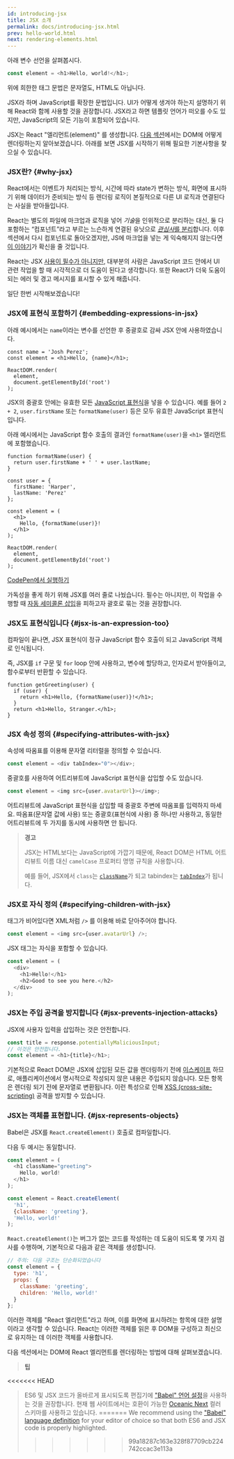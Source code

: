 ```yaml
---
id: introducing-jsx
title: JSX 소개
permalink: docs/introducing-jsx.html
prev: hello-world.html
next: rendering-elements.html
---
```


아래 변수 선언을 살펴봅시다.

```js
const element = <h1>Hello, world!</h1>;
```

위에 희한한 태그 문법은 문자열도, HTML도 아닙니다.

JSX라 하며 JavaScript를 확장한 문법입니다. UI가 어떻게 생겨야 하는지 설명하기 위해 React와 함께 사용할 것을 권장합니다. JSX라고 하면 템플릿 언어가 떠오를 수도 있지만, JavaScript의 모든 기능이 포함되어 있습니다.

JSX는 React "엘리먼트(element)" 를 생성합니다. [다음 섹션](/docs/rendering-elements.html)에서는 DOM에 어떻게 렌더링하는지 알아보겠습니다. 아래를 보면 JSX를 시작하기 위해 필요한 기본사항을 찾으실 수 있습니다.

### JSX란? {#why-jsx}

React에서는 이벤트가 처리되는 방식, 시간에 따라 state가 변하는 방식, 화면에 표시하기 위해 데이터가 준비되는 방식 등 렌더링 로직이 본질적으로 다른 UI 로직과 연결된다는 사실을 받아들입니다.

React는 별도의 파일에 마크업과 로직을 넣어 *기술*을 인위적으로 분리하는 대신, 둘 다 포함하는 “컴포넌트”라고 부르는 느슨하게 연결된 유닛으로 [*관심사*를 분리](https://en.wikipedia.org/wiki/Separation_of_concerns)합니다. 이후 섹션에서 다시 컴포넌트로 돌아오겠지만, JS에 마크업을 넣는 게 익숙해지지 않는다면 [이 이야기](https://www.youtube.com/watch?v=x7cQ3mrcKaY)가 확신을 줄 것입니다.

React는 JSX [사용이 필수가 아니지만](/docs/react-without-jsx.html), 대부분의 사람은 JavaScript 코드 안에서 UI 관련 작업을 할 때 시각적으로 더 도움이 된다고 생각합니다. 또한 React가 더욱 도움이 되는 에러 및 경고 메시지를 표시할 수 있게 해줍니다.

일단 한번 시작해보겠습니다!

### JSX에 표현식 포함하기 {#embedding-expressions-in-jsx}

아래 예시에서는 `name`이라는 변수를 선언한 후 중괄호로 감싸 JSX 안에 사용하였습니다.

```js{1,2}
const name = 'Josh Perez';
const element = <h1>Hello, {name}</h1>;

ReactDOM.render(
  element,
  document.getElementById('root')
);
```

JSX의 중괄호 안에는 유효한 모든 [JavaScript 표현식](https://developer.mozilla.org/ko/docs/Web/JavaScript/Guide/Expressions_and_Operators#표현(식))을 넣을 수 있습니다. 예를 들어 `2 + 2`, `user.firstName` 또는 `formatName(user)` 등은 모두 유효한 JavaScript 표현식입니다.

아래 예시에서는 JavaScript 함수 호출의 결과인 `formatName(user)`을 `<h1>` 엘리먼트에 포함했습니다.

```js{12}
function formatName(user) {
  return user.firstName + ' ' + user.lastName;
}

const user = {
  firstName: 'Harper',
  lastName: 'Perez'
};

const element = (
  <h1>
    Hello, {formatName(user)}!
  </h1>
);

ReactDOM.render(
  element,
  document.getElementById('root')
);
```

[CodePen에서 실행하기](codepen://introducing-jsx)

가독성을 좋게 하기 위해 JSX를 여러 줄로 나눴습니다. 필수는 아니지만, 이 작업을 수행할 때 [자동 세미콜론 삽입](https://stackoverflow.com/q/2846283)을 피하고자 괄호로 묶는 것을 권장합니다.

### JSX도 표현식입니다 {#jsx-is-an-expression-too}

컴파일이 끝나면, JSX 표현식이 정규 JavaScript 함수 호출이 되고 JavaScript 객체로 인식됩니다.

즉, JSX를 `if` 구문 및 `for` loop 안에 사용하고, 변수에 할당하고, 인자로서 받아들이고, 함수로부터 반환할 수 있습니다.

```js{3,5}
function getGreeting(user) {
  if (user) {
    return <h1>Hello, {formatName(user)}!</h1>;
  }
  return <h1>Hello, Stranger.</h1>;
}
```

### JSX 속성 정의 {#specifying-attributes-with-jsx}

속성에 따옴표를 이용해 문자열 리터럴을 정의할 수 있습니다.

```js
const element = <div tabIndex="0"></div>;
```

중괄호를 사용하여 어트리뷰트에 JavaScript 표현식을 삽입할 수도 있습니다.

```js
const element = <img src={user.avatarUrl}></img>;
```

어트리뷰트에 JavaScript 표현식을 삽입할 때 중괄호 주변에 따옴표를 입력하지 마세요. 따옴표(문자열 값에 사용) 또는 중괄호(표현식에 사용) 중 하나만 사용하고, 동일한 어트리뷰트에 두 가지를 동시에 사용하면 안 됩니다.

>**경고**
>
>JSX는 HTML보다는 JavaScript에 가깝기 때문에, React DOM은 HTML 어트리뷰트 이름 대신 `camelCase` 프로퍼티 명명 규칙을 사용합니다.
>
>예를 들어, JSX에서 `class`는 [`className`](https://developer.mozilla.org/ko/docs/Web/API/Element/className)가 되고 tabindex는 [`tabIndex`](https://developer.mozilla.org/en-US/docs/Web/API/HTMLElement/tabIndex)가 됩니다.

### JSX로 자식 정의 {#specifying-children-with-jsx}

태그가 비어있다면 XML처럼 `/>` 를 이용해 바로 닫아주어야 합니다.

```js
const element = <img src={user.avatarUrl} />;
```

JSX 태그는 자식을 포함할 수 있습니다.

```js
const element = (
  <div>
    <h1>Hello!</h1>
    <h2>Good to see you here.</h2>
  </div>
);
```

### JSX는 주입 공격을 방지합니다 {#jsx-prevents-injection-attacks}

JSX에 사용자 입력을 삽입하는 것은 안전합니다.

```js
const title = response.potentiallyMaliciousInput;
// 이것은 안전합니다.
const element = <h1>{title}</h1>;
```

기본적으로 React DOM은 JSX에 삽입된 모든 값을 렌더링하기 전에 [이스케이프](https://stackoverflow.com/questions/7381974/which-characters-need-to-be-escaped-on-html) 하므로, 애플리케이션에서 명시적으로 작성되지 않은 내용은 주입되지 않습니다. 모든 항목은 렌더링 되기 전에 문자열로 변환됩니다. 이런 특성으로 인해 [XSS (cross-site-scripting)](https://ko.wikipedia.org/wiki/사이트_간_스크립팅) 공격을 방지할 수 있습니다.

### JSX는 객체를 표현합니다. {#jsx-represents-objects}

Babel은 JSX를 `React.createElement()` 호출로 컴파일합니다.

다음 두 예시는 동일합니다.

```js
const element = (
  <h1 className="greeting">
    Hello, world!
  </h1>
);
```

```js
const element = React.createElement(
  'h1',
  {className: 'greeting'},
  'Hello, world!'
);
```

`React.createElement()`는 버그가 없는 코드를 작성하는 데 도움이 되도록 몇 가지 검사를 수행하며, 기본적으로 다음과 같은 객체를 생성합니다.

```js
// 주의: 다음 구조는 단순화되었습니다
const element = {
  type: 'h1',
  props: {
    className: 'greeting',
    children: 'Hello, world!'
  }
};
```

이러한 객체를 "React 엘리먼트"라고 하며, 이를 화면에 표시하려는 항목에 대한 설명이라고 생각할 수 있습니다. React는 이러한 객체를 읽은 후 DOM을 구성하고 최신으로 유지하는 데 이러한 객체를 사용합니다.

다음 섹션에서는 DOM에 React 엘리먼트를 렌더링하는 방법에 대해 살펴보겠습니다.

>**팁**
>
<<<<<<< HEAD
> ES6 및 JSX 코드가 올바르게 표시되도록 편집기에 ["Babel" 언어 설정](https://babeljs.io/docs/editors)을 사용하는 것을 권장합니다. 현재 웹 사이트에서는 호환이 가능한 [Oceanic Next](https://github.com/voronianski/oceanic-next-color-scheme) 컬러 스키마를 사용하고 있습니다.
=======
>We recommend using the ["Babel" language definition](https://babeljs.io/docs/editors) for your editor of choice so that both ES6 and JSX code is properly highlighted.
>>>>>>> 99a18287c163e328f87709cb224742ccac3e113a

